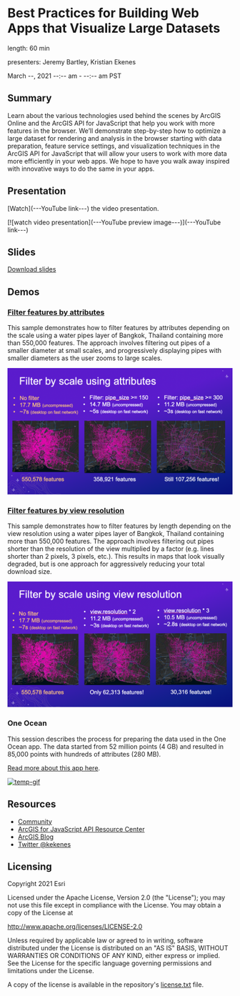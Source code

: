 # Best Practices for Building Web Apps that Visualize Large Datasets

length: 60 min

presenters: Jeremy Bartley, Kristian Ekenes

March --, 2021 --:-- am - --:-- am PST

## Summary

Learn about the various technologies used behind the scenes by ArcGIS Online and the ArcGIS API for JavaScript that help you work with more features in the browser. We’ll demonstrate step-by-step how to optimize a large dataset for rendering and analysis in the browser starting with data preparation, feature service settings, and visualization techniques in the ArcGIS API for JavaScript that will allow your users to work with more data more efficiently in your web apps. We hope to have you walk away inspired with innovative ways to do the same in your apps.

## Presentation

[Watch](---YouTube link---) the video presentation.

[![watch video presentation](---YouTube preview image---)](---YouTube link---)

## Slides

[Download slides](https://github.com/ekenes/conferences/raw/master/ds-2021/large-data/slides.pptx)

## Demos

### [Filter features by attributes](https://ekenes.github.io/conferences/ds-2021/large-data/demos/thailand-pipes/attributes.html)

This sample demonstrates how to filter features by attributes depending on the scale using a water pipes layer of Bangkok, Thailand containing more than 550,000 features. The approach involves filtering out pipes of a smaller diameter at small scales, and progressively displaying pipes with smaller diameters as the user zooms to large scales.

[![attribute-filter](images/attribute-filter.png)](https://ekenes.github.io/conferences/ds-2021/large-data/demos/thailand-pipes/attributes.html)

### [Filter features by view resolution](https://ekenes.github.io/conferences/ds-2021/large-data/demos/thailand-pipes/length.html)

This sample demonstrates how to filter features by length depending on the view resolution using a water pipes layer of Bangkok, Thailand containing more than 550,000 features. The approach involves filtering out pipes shorter than the resolution of the view multiplied by a factor (e.g. lines shorter than 2 pixels, 3 pixels, etc.). This results in maps that look visually degraded, but is one approach for aggressively reducing your total download size.

[![attribute-resolution](images/resolution-filter.png)](https://ekenes.github.io/conferences/ds-2021/large-data/demos/thailand-pipes/attributes.html)

### One Ocean

This session describes the process for preparing the data used in the One Ocean app. The data started from 52 million points (4 GB) and resulted in 85,000 points with hundreds of attributes (280 MB).

[Read more about this app here](https://ekenes.github.io/conferences/ds-2021/plenary/).

[![temp-gif](https://ekenes.github.io/conferences/ds-2021/plenary/images/plenary-gif.gif)](https://ekenes.github.io/conferences/ds-2021/plenary/one-ocean/index.html)

## Resources

* [Community](https://developers.arcgis.com/en/javascript/jshelp/community.html)
* [ArcGIS for JavaScript API Resource Center](http://help.arcgis.com/en/webapi/javascript/arcgis/index.html)
* [ArcGIS Blog](https://www.esri.com/arcgis-blog/author/kekenes/)
* [Twitter @kekenes](http://twitter.com/kekenes)

## Licensing

Copyright 2021 Esri

Licensed under the Apache License, Version 2.0 (the "License");
you may not use this file except in compliance with the License.
You may obtain a copy of the License at

   http://www.apache.org/licenses/LICENSE-2.0

Unless required by applicable law or agreed to in writing, software
distributed under the License is distributed on an "AS IS" BASIS,
WITHOUT WARRANTIES OR CONDITIONS OF ANY KIND, either express or implied.
See the License for the specific language governing permissions and
limitations under the License.

A copy of the license is available in the repository's [license.txt](license.txt) file.